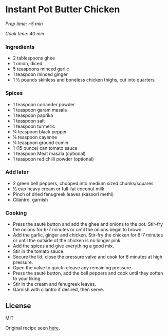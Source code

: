 # Instant Pot Butter Chicken

*Prep time: ~5 min*

*Cook time: 40 min*

### Ingredients

 - 2 tablespoons ghee
 - 1 onion, diced
 - 5 teaspoons minced garlic
 - 1 teaspoon minced ginger
 - 1 ½ pounds skinless and boneless chicken thighs, cut into quarters

### Spices

- 1 teaspoon coriander powder
- 1 teaspoon garam masala
- 1 teaspoon paprika
- 1 teaspoon salt
- 1 teaspoon turmeric
- ¼ teaspoon black pepper
- ¼ teaspoon cayenne
- ¼ teaspoon ground cumin
- 1 (15 ounce) can tomato sauce
- 1 teaspoon Meat masala (optional)
- 1 teaspoon red chilli powder (optional)

### Add later

- 2 green bell peppers, chopped into medium sized chunks/squares
- ½ cup heavy cream or full-fat coconut milk
- Pinch of dried fenugreek leaves (kasoori methi)
- Cilantro, garnish

### Cooking

 - Press the sauté button and add the ghee and onions to the pot. Stir-fry the onions for 6-7 minutes or until the onions begin to brown.
 - Add the garlic, ginger and chicken. Stir-fry the chicken for 6-7 minutes or until the outside of the chicken is no longer pink.
 - Add the spices and give everything a good mix.
 - Stir in the tomato sauce.
 - Secure the lid, close the pressure valve and cook for 8 minutes at high pressure.
 - Open the valve to quick release any remaining pressure.
 - Press the sauté button, add the bell peppers and cook until they soften to your liking.
 - Stir in the cream and fenugreek leaves.
 - Garnish with cilantro if desired, then serve.

License
----

MIT

Original recipe seen [here](https://myheartbeets.com/instant-pot-butter-chicken/).
